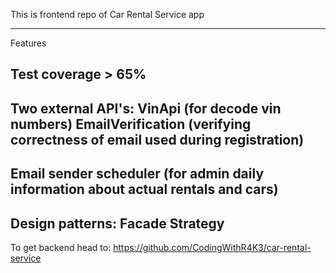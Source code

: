 This is frontend repo of Car Rental Service app

---------------
Features

Test coverage > 65%
---------------
Two external API's:
VinApi (for decode vin numbers)
EmailVerification (verifying correctness of email used during registration)
------------------------------------------------------------------------------------------
Email sender scheduler (for admin daily information about actual rentals and cars)
------------------------------------------------------------------------------------------
Design patterns:
Facade
Strategy
------------------------------------------------------------------------------------------
To get backend head to: https://github.com/CodingWithR4K3/car-rental-service
